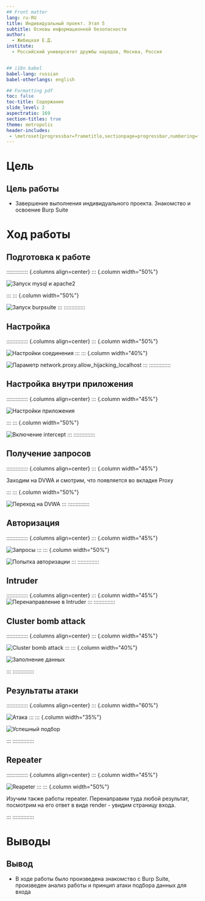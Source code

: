 ```yaml
---
## Front matter
lang: ru-RU
title: Индивидуальный проект. Этап 5
subtitle: Основы информационной безопасности
author:
  - Жибицкая Е.Д.
institute:
  - Российский университет дружбы народов, Москва, Россия


## i18n babel
babel-lang: russian
babel-otherlangs: english

## Formatting pdf
toc: false
toc-title: Содержание
slide_level: 2
aspectratio: 169
section-titles: true
theme: metropolis
header-includes:
 - \metroset{progressbar=frametitle,sectionpage=progressbar,numbering=fraction}
---
```




# Цель

## Цель работы

 - Завершение выполнения индивидуального проекта. Знакомство и освоение Burp Suite

# Ход работы 


## Подготовка к работе
:::::::::::::: {.columns align=center}
::: {.column width="50%"}

![Запуск mysql и apache2](image/1.jpg)

:::
::: {.column width="50%"}

![Запуск burpsuite](image/2.jpg)
:::
::::::::::::::



## Настройка
:::::::::::::: {.columns align=center}
::: {.column width="50%"}

![Настройки соединения](image/3.jpg)
:::
::: {.column width="40%"}

![Параметр network.proxy.allow_hijacking_localhost](image/6.jpg)
:::
::::::::::::::

## Настройка внутри приложения

:::::::::::::: {.columns align=center}
::: {.column width="45%"}

![Настройки приложения](image/4.jpg)

:::
::: {.column width="50%"}

![Включение intercept](image/5.jpg)
:::
::::::::::::::

## Получение запросов

:::::::::::::: {.columns align=center}
::: {.column width="45%"}

Заходим на DVWA и смотрим, что появляется во вкладке Proxy


:::
::: {.column width="50%"}

![Переход на DVWA](image/7.jpg)
:::
::::::::::::::

## Авторизация

:::::::::::::: {.columns align=center}
::: {.column width="45%"}

![Запросы](image/8.jpg)
:::
::: {.column width="50%"}

![Попытка авторизации](image/9.jpg)
:::
::::::::::::::

## Intruder

:::::::::::::: {.columns align=center}
::: {.column width="45%"}
![Перенаправление в Intruder](image/10.jpg)
:::
::::::::::::::

## Cluster bomb attack

:::::::::::::: {.columns align=center}
::: {.column width="45%"}

![Cluster bomb attack](image/11.jpg)
:::
::: {.column width="40%"}

![Заполнение данных](image/12.jpg)

:::
::::::::::::::

## Результаты атаки

:::::::::::::: {.columns align=center}
::: {.column width="60%"}

![Атака](image/13.jpg)
:::
::: {.column width="35%"}

![Успешный подбор](image/14.jpg)

:::
::::::::::::::

## Repeater

:::::::::::::: {.columns align=center}
::: {.column width="45%"}


![Reapeter](image/15.jpg)
:::
::: {.column width="50%"}

Изучим также работы repeater. Перенаправим туда любой результат, посмотрим на его ответ в виде render - увидим страницу входа.

:::
::::::::::::::


# Выводы

## Вывод

- В ходе работы было произведена знакомство с Burp Suite, произведен анализ работы и  принцип атаки подбора данных для входа


